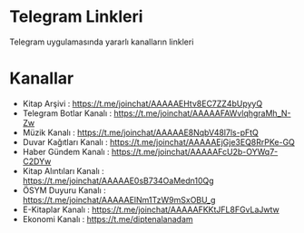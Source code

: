 # Telegram Linkleri
Telegram uygulamasında yararlı kanalların linkleri

# Kanallar

* Kitap Arşivi : https://t.me/joinchat/AAAAAEHtv8EC7ZZ4bUpyyQ
* Telegram Botlar Kanalı : https://t.me/joinchat/AAAAAFAWvlqhgraMh_N-Zw
* Müzik Kanalı : https://t.me/joinchat/AAAAAE8NqbV48l7ls-pFtQ
* Duvar Kağıtları Kanalı : https://t.me/joinchat/AAAAAEjGje3EQ8RrPKe-GQ
* Haber Gündem Kanalı : https://t.me/joinchat/AAAAAFcU2b-OYWq7-C2DYw
* Kitap Alıntıları Kanalı : https://t.me/joinchat/AAAAAE0sB734OaMedn10Qg
* ÖSYM Duyuru Kanalı : https://t.me/joinchat/AAAAAElNm1TzW9mSxOBU_g
* E-Kitaplar Kanalı : https://t.me/joinchat/AAAAAFKKtJFL8FGvLaJwtw
* Ekonomi Kanalı : https://t.me/diptenalanadam

